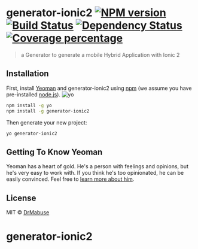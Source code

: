 # generator-ionic2 [![NPM version][npm-image]][npm-url] [![Build Status][travis-image]][travis-url] [![Dependency Status][daviddm-image]][daviddm-url] [![Coverage percentage][coveralls-image]][coveralls-url]
> a Generator to generate a mobile Hybrid Application with Ionic 2

## Installation

First, install [Yeoman](http://yeoman.io) and generator-ionic2 using [npm](https://www.npmjs.com/) (we assume you have pre-installed [node.js](https://nodejs.org/)).
![yo](http://yeoman.io/static/mustache.d62b915ab6.svg)
```bash
npm install -g yo
npm install -g generator-ionic2
```

Then generate your new project:

```bash
yo generator-ionic2
```

## Getting To Know Yeoman

Yeoman has a heart of gold. He&#39;s a person with feelings and opinions, but he&#39;s very easy to work with. If you think he&#39;s too opinionated, he can be easily convinced. Feel free to [learn more about him](http://yeoman.io/).

## License

MIT © [DrMabuse](pascal-brewing.de)


[npm-image]: https://badge.fury.io/js/generator-ionic2.svg
[npm-url]: https://npmjs.org/package/generator-ionic2
[travis-image]: https://travis-ci.org/DrMabuse23/generator-ionic2.svg?branch=master
[travis-url]: https://travis-ci.org/DrMabuse23/generator-ionic2
[daviddm-image]: https://david-dm.org/DrMabuse23/generator-ionic2.svg?theme=shields.io
[daviddm-url]: https://david-dm.org/DrMabuse23/generator-ionic2
[coveralls-image]: https://coveralls.io/repos/DrMabuse23/generator-ionic2/badge.svg
[coveralls-url]: https://coveralls.io/r/DrMabuse23/generator-ionic2
# generator-ionic2
